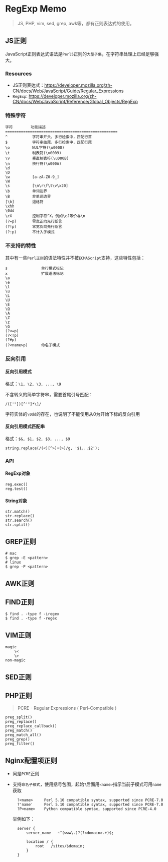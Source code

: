 # RegExp Memo


> JS, PHP, vim, sed, grep, awk等，都有正则表达式的使用。


## JS正则

JavaScript正则表达式语法是`Perl5`正则的`大型子集`，在字符串处理上已经足够强大。

### Resources

* JS正则表达式：<https://developer.mozilla.org/zh-CN/docs/Web/JavaScript/Guide/Regular_Expressions>
* `RegExp`: <https://developer.mozilla.org/zh-CN/docs/Web/JavaScript/Reference/Global_Objects/RegExp>


### 特殊字符

    字符        功能描述
    ==================================================
    ^           字符串开头，多行检索中，匹配行首
    $           字符串结尾，多行检索中，匹配行尾
    \o          NUL字符(\u0000)
    \t          制表符(\u0009)
    \v          垂直制表符(\u000B)
    \n          换行符(\u000A)
    \d
    \D
    \w          [a-zA-Z0-9_]
    \W
    \s          [\n\r\f\t\v\x20] 
    \b          单词边界
    \B          非单词边界
    [\b]        退格符
    \xhh
    \0dd 
    \cX         控制字符^X，例如\cJ等价与\n
    (?=p)       零宽正向先行断言
    (?!p)       零宽负向先行断言
    (?:p)       不计入子模式


### 不支持的特性 

其中有一些`Perl正则`的语法特性并不被`ECMAScript`支持，这些特性包括：

    s               单行模式标记
    x               扩展语法标记
    \a
    \e
    \l
    \u
    \L
    \U
    \E
    \Q
    \A
    \Z
    \z
    \G
    (?<=p)
    (?<!p)
    (?#p)
    (?<name>p)      命名子模式 



### 反向引用


#### 反向引用模式


格式：`\1, \2, \3, ..., \9`

不含转义的简单字符串，需要首尾引号匹配：

    /(['"])[^'"]*\1/

字符实体的`\0dd`的存在，也说明了不能使用从0为开始下标的反向引用




#### 反向引用模式匹配串


格式：`$&, $1, $2, $3, ..., $9`

    string.replace(/(<)[^>]+(>)/g, '$1...$2');

    
### API

#### RegExp对象

    reg.exec()
    reg.test()

#### String对象

    str.match()
    str.replace()
    str.search()
    str.split()



## GREP正则

    # mac
    $ grep -E <pattern>
    # linux
    $ grep -P <pattern>



## AWK正则

## FIND正则

    $ find . -type f -iregex
    $ find . -type f -regex

## VIM正则

    magic
        \<
        \>
    non-magic



## SED正则 


## PHP正则

> PCRE - Regular Expressions ( Perl-Compatible )

    preg_split()
    preg_replace()
    preg_replace_callback()
    preg_match()
    preg_match_all()
    preg_grep()
    preg_filter()



## Nginx配置项正则

* 同是`PCRE`正则
* 支持`命名子模式`，使用括号包围，起始`?`后面用`<name>`指示当前子模式可用`name`获取

        ?<name>	    Perl 5.10 compatible syntax, supported since PCRE-7.0
        ?'name'	    Perl 5.10 compatible syntax, supported since PCRE-7.0
        ?P<name>    Python compatible syntax, supported since PCRE-4.0 

    举例如下：

        server {
            server_name   ~^(www\.)?(?<domain>.+)$;

            location / {
                root   /sites/$domain;
            }
        }


